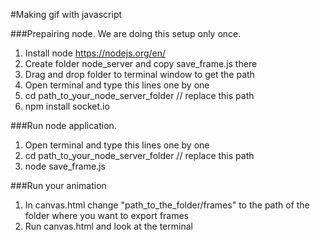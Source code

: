 #Making gif with javascript 

###Prepairing node. 
We are doing this setup only once.

1. Install node  https://nodejs.org/en/ 
2. Create folder node_server and copy save_frame.js there
3. Drag and drop folder to terminal window to get the path
4. Open terminal and type this lines one by one
5. cd path_to_your_node_server_folder // replace this path 
6. npm install socket.io

###Run node application.
1. Open terminal and type this lines one by one
2. cd path_to_your_node_server_folder // replace this path 
3. node save_frame.js
 
###Run your animation 
1. In canvas.html change "path_to_the_folder/frames" to the path of the folder where you want to export frames
2. Run canvas.html and look at the terminal


